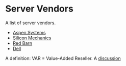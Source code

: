 

Server Vendors
==============

A list of server vendors.

-   [Aspen Systems](https://www.aspsys.com/)
-   [Silicon Mechanics](http://www.siliconmechanics.com/)
-   [Red Barn](http://redbarnhpc.redbarncomputers.com/)
-   [Dell](http://www.dell.com/en-us/)

A definition: VAR = Value-Added Reseller. A [discussion](https://www.reddit.com/r/sysadmin/comments/468yrz/the_value_of_a_var/)

